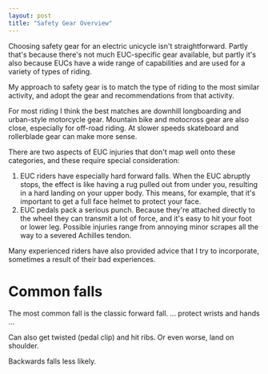```yaml
---
layout: post
title: "Safety Gear Overview"
---
```


Choosing safety gear for an electric unicycle isn't straightforward. Partly
that's because there's not much EUC-specific gear available, but partly it's
also because EUCs have a wide range of capabilities and are used for a variety
of types of riding.

My approach to safety gear is to match the type of riding to the most similar
activity, and adopt the gear and recommendations from that activity.

For most riding I think the best matches are downhill longboarding and
urban-style motorcycle gear. Mountain bike and motocross gear are also close,
especially for off-road riding. At slower speeds skateboard and rollerblade gear
can make more sense.

There are two aspects of EUC injuries that don't map well onto these categories,
and these require special consideration:

1. EUC riders have especially hard forward falls. When the EUC abruptly stops,
   the effect is like having a rug pulled out from under you, resulting in a
   hard landing on your upper body. This means, for example, that it's important
   to get a full face helmet to protect your face.
1. EUC pedals pack a serious punch. Because they're attached directly to the
   wheel they can transmit a lot of force, and it's easy to hit your foot or
   lower leg. Possible injuries range from annoying minor scrapes all the way to
   a severed Achilles tendon.
   
Many experienced riders have also provided advice that I try to incorporate,
sometimes a result of their bad experiences.

# Common falls

The most common fall is the classic forward fall. ... protect wrists and hands ...

Can also get twisted (pedal clip) and hit ribs. Or even worse, land on shoulder.

Backwards falls less likely.

<!-- # <15 mph, just starting out -->

<!-- - Helmet: CSPC certified full face bicycle helmet -->
<!-- - Eye protection: cycling glasses -->
<!-- - Hand/wrist: wrist guard -->
<!-- - Impact armor: skateboard-style elbow pads, some kind of rib protection -->
<!-- - Knee/shin: Combined knee/shin protector such as the Leatt dual-axis -->
<!-- - Foot/ankle: High-top shoes or boots -->

<!-- # 20-40mph (street riding) -->

<!-- - Helmet: downhill certified (ASTM F1952) full face helmet -->
<!-- - Eye protection: cycling glasses? -->
<!-- - Hand/wrist: wrist guard and protective gloves, or Hillbilly gloves? -->
<!-- - Abrasion resistance (road rash protection): EN 17092 class A or B motorcycle -->
<!--   clothing, or hard shell body armor suit -->
<!-- - Impact armor: CE level 1 hip and back armor, CE level 1 chest armor with rigid -->
<!--   shell, CE level 2 elbow and shoulder armor -->
<!-- - Knee/shin: Combined knee/shin protector such as the Leatt dual-axis -->
<!-- - Foot/ankle: certified protective motorcycle shoes/boots or separate ankle protector -->

<!-- # 40+mph -->

<!-- Same as above, except -->

<!-- - DOT- or ECE-approved motorcycle helmet -->
<!-- - Z87.1 certified eye protection -->
<!-- - EN 17092 class AA motorcycle clothing -->

<!-- # Traffic gear -->

<!-- - bright colors for daytime visibility -->
<!-- - reflective clothing or LEDs for nighttime visibility -->
<!-- - rearview mirror -->
<!-- - horn -->
<!-- - auto-sensing taillight -->
<!-- - power pads (for quick braking) -->
